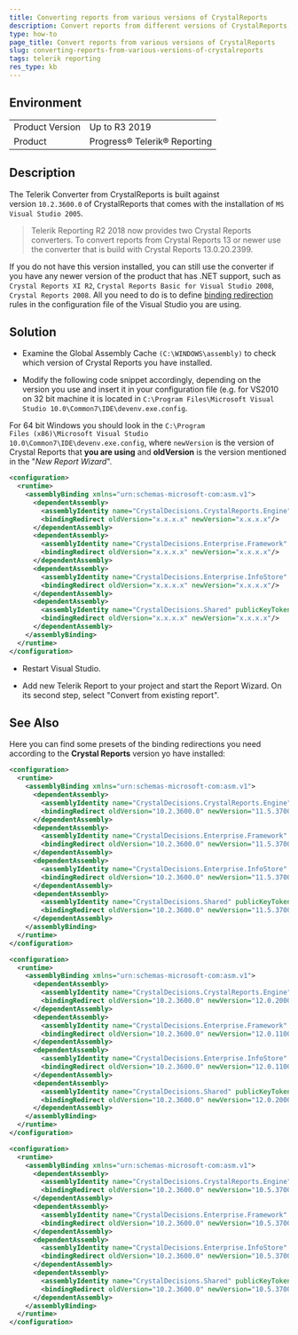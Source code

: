 ```yaml
---
title: Converting reports from various versions of CrystalReports
description: Convert reports from different versions of CrystalReports, using the Telerik Converter.
type: how-to
page_title: Convert reports from various versions of CrystalReports
slug: converting-reports-from-various-versions-of-crystalreports
tags: telerik reporting
res_type: kb
---
```


## Environment
<table>
	<tbody>
		<tr>
			<td>Product Version</td>
			<td>Up to R3 2019</td>
		</tr>
		<tr>
			<td>Product</td>
			<td>Progress® Telerik® Reporting</td>
		</tr>
	</tbody>
</table>


## Description

The Telerik Converter from CrystalReports is built against version `10.2.3600.0` of CrystalReports that comes with the installation of `MS Visual Studio 2005`.   

> Telerik Reporting R2 2018 now provides two Crystal Reports converters. To convert reports from Crystal Reports 13 or newer use the converter that is build with Crystal Reports 13.0.20.2399.

If you do not have this version installed, you can still use the converter if you have any newer version of the product that has .NET support, such as `Crystal Reports XI R2`, `Crystal Reports Basic for Visual Studio 2008`, `Crystal Reports 2008`. All you need to do is to define <a href="https://docs.microsoft.com/en-us/dotnet/framework/configure-apps/redirect-assembly-versions" target="_blank">binding redirection</a> rules in the configuration file of the Visual Studio you are using.  
  
## Solution

- Examine the Global Assembly Cache `(C:\WINDOWS\assembly)` to check which version of Crystal Reports you have installed.

- Modify the following code snippet accordingly, depending on the version you use and insert it in your configuration file (e.g. for VS2010 on 32 bit machine it is located in `C:\Program Files\Microsoft Visual Studio 10.0\Common7\IDE\devenv.exe.config`. 
 
For 64 bit Windows you should look in the `C:\Program Files (x86)\Microsoft Visual Studio 10.0\Common7\IDE\devenv.exe.config`, where `newVersion` is the version of Crystal Reports that **you are using** and **oldVersion** is the version mentioned in the "_New Report Wizard_".

````XML
<configuration>  
  <runtime>  
    <assemblyBinding xmlns="urn:schemas-microsoft-com:asm.v1">  
      <dependentAssembly>  
        <assemblyIdentity name="CrystalDecisions.CrystalReports.Engine" publicKeyToken="692fbea5521e1304" culture="neutral"/>  
        <bindingRedirect oldVersion="x.x.x.x" newVersion="x.x.x.x"/>  
      </dependentAssembly>  
      <dependentAssembly>  
        <assemblyIdentity name="CrystalDecisions.Enterprise.Framework" publicKeyToken="692fbea5521e1304" culture="neutral"/>  
        <bindingRedirect oldVersion="x.x.x.x" newVersion="x.x.x.x"/>  
      </dependentAssembly>  
      <dependentAssembly>  
        <assemblyIdentity name="CrystalDecisions.Enterprise.InfoStore" publicKeyToken="692fbea5521e1304" culture="neutral"/>  
        <bindingRedirect oldVersion="x.x.x.x" newVersion="x.x.x.x"/>  
      </dependentAssembly>  
      <dependentAssembly>  
        <assemblyIdentity name="CrystalDecisions.Shared" publicKeyToken="692fbea5521e1304" culture="neutral"/>  
        <bindingRedirect oldVersion="x.x.x.x" newVersion="x.x.x.x"/>  
      </dependentAssembly>  
    </assemblyBinding>  
  </runtime>  
</configuration>
````

- Restart Visual Studio.

- Add new Telerik Report to your project and start the Report Wizard. On its second step, select "Convert from existing report".


## See Also 

Here you can find some presets of the binding redirections you need according to the **Crystal Reports** version yo have installed:

````XML
<configuration>  
  <runtime>  
    <assemblyBinding xmlns="urn:schemas-microsoft-com:asm.v1">  
      <dependentAssembly>  
        <assemblyIdentity name="CrystalDecisions.CrystalReports.Engine" publicKeyToken="692fbea5521e1304" culture="neutral"/>  
        <bindingRedirect oldVersion="10.2.3600.0" newVersion="11.5.3700.0"/>  
      </dependentAssembly>  
      <dependentAssembly>  
        <assemblyIdentity name="CrystalDecisions.Enterprise.Framework" publicKeyToken="692fbea5521e1304" culture="neutral"/>  
        <bindingRedirect oldVersion="10.2.3600.0" newVersion="11.5.3700.0"/>  
      </dependentAssembly>  
      <dependentAssembly>  
        <assemblyIdentity name="CrystalDecisions.Enterprise.InfoStore" publicKeyToken="692fbea5521e1304" culture="neutral"/>  
        <bindingRedirect oldVersion="10.2.3600.0" newVersion="11.5.3700.0"/>  
      </dependentAssembly>  
      <dependentAssembly>  
        <assemblyIdentity name="CrystalDecisions.Shared" publicKeyToken="692fbea5521e1304" culture="neutral"/>  
        <bindingRedirect oldVersion="10.2.3600.0" newVersion="11.5.3700.0"/>  
      </dependentAssembly>  
    </assemblyBinding>  
  </runtime>  
</configuration>
````

````XML
<configuration>  
  <runtime>  
    <assemblyBinding xmlns="urn:schemas-microsoft-com:asm.v1">  
      <dependentAssembly>  
        <assemblyIdentity name="CrystalDecisions.CrystalReports.Engine" publicKeyToken="692fbea5521e1304" culture="neutral"/>  
        <bindingRedirect oldVersion="10.2.3600.0" newVersion="12.0.2000.0"/>  
      </dependentAssembly>  
      <dependentAssembly>  
        <assemblyIdentity name="CrystalDecisions.Enterprise.Framework" publicKeyToken="692fbea5521e1304" culture="neutral"/>  
        <bindingRedirect oldVersion="10.2.3600.0" newVersion="12.0.1100.0"/>  
      </dependentAssembly>  
      <dependentAssembly>  
        <assemblyIdentity name="CrystalDecisions.Enterprise.InfoStore" publicKeyToken="692fbea5521e1304" culture="neutral"/>  
        <bindingRedirect oldVersion="10.2.3600.0" newVersion="12.0.1100.0"/>  
      </dependentAssembly>  
      <dependentAssembly>  
        <assemblyIdentity name="CrystalDecisions.Shared" publicKeyToken="692fbea5521e1304" culture="neutral"/>  
        <bindingRedirect oldVersion="10.2.3600.0" newVersion="12.0.2000.0"/>  
      </dependentAssembly>  
    </assemblyBinding>  
  </runtime>  
</configuration> 
````

````XML
<configuration>  
  <runtime>  
    <assemblyBinding xmlns="urn:schemas-microsoft-com:asm.v1">  
      <dependentAssembly>  
        <assemblyIdentity name="CrystalDecisions.CrystalReports.Engine" publicKeyToken="692fbea5521e1304" culture="neutral"/>  
        <bindingRedirect oldVersion="10.2.3600.0" newVersion="10.5.3700.0"/>  
      </dependentAssembly>  
      <dependentAssembly>  
        <assemblyIdentity name="CrystalDecisions.Enterprise.Framework" publicKeyToken="692fbea5521e1304" culture="neutral"/>  
        <bindingRedirect oldVersion="10.2.3600.0" newVersion="10.5.3700.0"/>  
      </dependentAssembly>  
      <dependentAssembly>  
        <assemblyIdentity name="CrystalDecisions.Enterprise.InfoStore" publicKeyToken="692fbea5521e1304" culture="neutral"/>  
        <bindingRedirect oldVersion="10.2.3600.0" newVersion="10.5.3700.0"/>  
      </dependentAssembly>  
      <dependentAssembly>  
        <assemblyIdentity name="CrystalDecisions.Shared" publicKeyToken="692fbea5521e1304" culture="neutral"/>  
        <bindingRedirect oldVersion="10.2.3600.0" newVersion="10.5.3700.0"/>  
      </dependentAssembly>  
    </assemblyBinding>  
  </runtime>  
</configuration>
````
